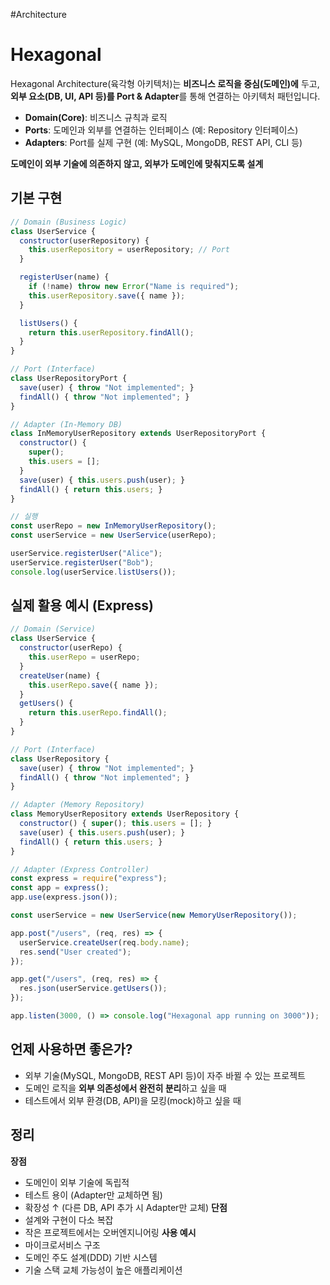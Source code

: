 #Architecture

# Hexagonal

Hexagonal Architecture(육각형 아키텍처)는 **비즈니스 로직을 중심(도메인)에** 두고, **외부 요소(DB, UI, API 등)를 Port & Adapter**를 통해 연결하는 아키텍처 패턴입니다.

- **Domain(Core)**: 비즈니스 규칙과 로직
- **Ports**: 도메인과 외부를 연결하는 인터페이스 (예: Repository 인터페이스)
- **Adapters**: Port를 실제 구현 (예: MySQL, MongoDB, REST API, CLI 등)

**도메인이 외부 기술에 의존하지 않고, 외부가 도메인에 맞춰지도록 설계**

## 기본 구현

```js
// Domain (Business Logic)
class UserService {
  constructor(userRepository) {
    this.userRepository = userRepository; // Port
  }

  registerUser(name) {
    if (!name) throw new Error("Name is required");
    this.userRepository.save({ name });
  }

  listUsers() {
    return this.userRepository.findAll();
  }
}

// Port (Interface)
class UserRepositoryPort {
  save(user) { throw "Not implemented"; }
  findAll() { throw "Not implemented"; }
}

// Adapter (In-Memory DB)
class InMemoryUserRepository extends UserRepositoryPort {
  constructor() {
    super();
    this.users = [];
  }
  save(user) { this.users.push(user); }
  findAll() { return this.users; }
}

// 실행
const userRepo = new InMemoryUserRepository();
const userService = new UserService(userRepo);

userService.registerUser("Alice");
userService.registerUser("Bob");
console.log(userService.listUsers());
```

## 실제 활용 예시 (Express)

```js
// Domain (Service)
class UserService {
  constructor(userRepo) {
    this.userRepo = userRepo;
  }
  createUser(name) {
    this.userRepo.save({ name });
  }
  getUsers() {
    return this.userRepo.findAll();
  }
}

// Port (Interface)
class UserRepository {
  save(user) { throw "Not implemented"; }
  findAll() { throw "Not implemented"; }
}

// Adapter (Memory Repository)
class MemoryUserRepository extends UserRepository {
  constructor() { super(); this.users = []; }
  save(user) { this.users.push(user); }
  findAll() { return this.users; }
}

// Adapter (Express Controller)
const express = require("express");
const app = express();
app.use(express.json());

const userService = new UserService(new MemoryUserRepository());

app.post("/users", (req, res) => {
  userService.createUser(req.body.name);
  res.send("User created");
});

app.get("/users", (req, res) => {
  res.json(userService.getUsers());
});

app.listen(3000, () => console.log("Hexagonal app running on 3000"));
```

## 언제 사용하면 좋은가?

- 외부 기술(MySQL, MongoDB, REST API 등)이 자주 바뀔 수 있는 프로젝트
- 도메인 로직을 **외부 의존성에서 완전히 분리**하고 싶을 때
- 테스트에서 외부 환경(DB, API)을 모킹(mock)하고 싶을 때

## 정리

**장점**
- 도메인이 외부 기술에 독립적
- 테스트 용이 (Adapter만 교체하면 됨)
- 확장성 ↑ (다른 DB, API 추가 시 Adapter만 교체)
**단점**
- 설계와 구현이 다소 복잡
- 작은 프로젝트에서는 오버엔지니어링
**사용 예시**
- 마이크로서비스 구조
- 도메인 주도 설계(DDD) 기반 시스템
- 기술 스택 교체 가능성이 높은 애플리케이션
